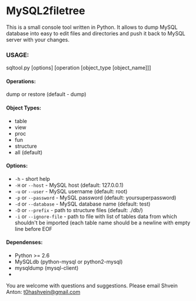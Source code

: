 MySQL2filetree
==============

This is a small console tool written in Python.
It allows to dump MySQL database into easy to edit files and directories 
and push it back to MySQL server with your changes. 

### USAGE:
sqltool.py [options] [operation [object_type [object_name]]]
#### Operations:
dump or restore (default - dump)

#### Object Types:
* table
* view
* proc
* fun
* structure
* all (default)

#### Options:
- `-h` - short help
- `-H` or `--host` - MySQL host (default: 127.0.0.1)
- `-u` or `--user` - MySQL username (default: root)
- `-p` or `--password` - MySQL password (default: yoursuperpassword)
- `-d` or `--database` - MySQL database name (default: test)
- `-D` or `--prefix` - path to structure files (default: ./db/)
- `-i` or `--ignore-file` - path to file with list of tables data from which shouldn't be imported (each table name should be a newline with empty line before EOF

#### Dependenses:
- Python >= 2.6
- MySQLdb (python-mysql or python2-mysql)
- mysqldump (mysql-client)
- 
You are welcome with questions and suggestions.
Please email Shvein Anton: t0hashvein@gmail.com

